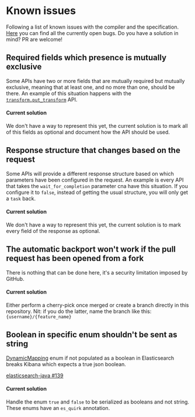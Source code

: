 # Known issues

Following a list of known issues with the compiler and the specification.
[Here](https://github.com/elastic/elasticsearch-specification/issues?q=is%3Aissue+is%3Aopen+sort%3Aupdated-desc+label%3Abug)
you can find all the currently open bugs.
Do you have a solution in mind? PR are welcome!

## Required fields which presence is mutually exclusive

Some APIs have two or more fields that are mutually required but mutually exclusive,
meaning that at least one, and no more than one, should be there.
An example of this situation happens with the [`transform.put_transform`](https://www.elastic.co/guide/en/elasticsearch/reference/current/put-transform.html) API.

#### Current solution

We don't have a way to represent this yet, the current solution is to
mark all of this fields as optional and document how the API should be used.

## Response structure that changes based on the request

Some APIs will provide a different response structure based on which parameters have
been configured in the request. An example is every API that takes the `wait_for_completion`
parameter cna have this situation. If you configure it to `false`, instead of getting
the usual structure, you will only get a `task` back.

#### Current solution

We don't have a way to represent this yet, the current solution is to
mark every field of the response as optional.

## The automatic backport won't work if the pull request has been opened from a fork

There is nothing that can be done here, it's a security limitation imposed by GitHub.

#### Current solution

Either perform a cherry-pick once merged or create a branch directly in this repository.
Nit: if you do the latter, name the branch like this: `{username}/{feature_name}`

## Boolean in specific enum shouldn't be sent as string

[DynamicMapping](../specification/_types/mapping/dynamic-template.ts#L37-L42) enum if not populated as a boolean in Elasticsearch breaks Kibana which expects a true json boolean.

[elasticsearch-java #139](https://github.com/elastic/elasticsearch-java/issues/139)

#### Current solution

Handle the enum `true` and `false` to be serialized as booleans and not string. These enums have an `es_quirk` annotation.
